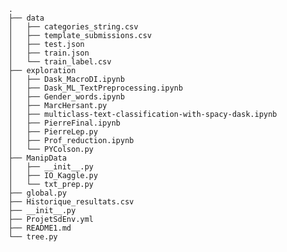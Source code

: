     .
    ├── data
    │   ├── categories_string.csv
    │   ├── template_submissions.csv
    │   ├── test.json
    │   ├── train.json
    │   └── train_label.csv
    ├── exploration
    │   ├── Dask_MacroDI.ipynb
    │   ├── Dask_ML_TextPreprocessing.ipynb
    │   ├── Gender_words.ipynb
    │   ├── MarcHersant.py
    │   ├── multiclass-text-classification-with-spacy-dask.ipynb
    │   ├── PierreFinal.ipynb
    │   ├── PierreLep.py
    │   ├── Prof_reduction.ipynb
    │   └── PYColson.py
    ├── ManipData
    │   ├── __init__.py
    │   ├── IO_Kaggle.py
    │   └── txt_prep.py
    ├── global.py
    ├── Historique_resultats.csv
    ├── __init__.py
    ├── ProjetSdEnv.yml
    ├── README1.md
    └── tree.py
